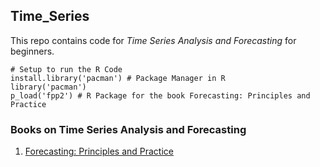 ## Time_Series

This repo contains code for *Time Series Analysis and Forecasting* for beginners.

```
# Setup to run the R Code
install.library('pacman') # Package Manager in R
library('pacman')
p_load('fpp2') # R Package for the book Forecasting: Principles and Practice
```

### Books on Time Series Analysis and Forecasting

1. [Forecasting: Principles and Practice](https://otexts.com/fpp2/)
